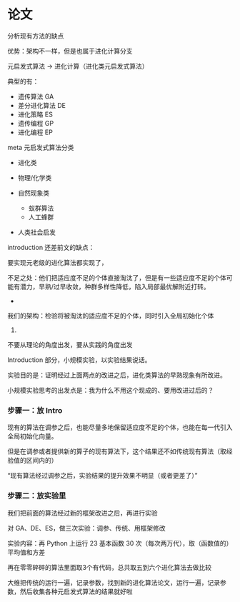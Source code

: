 # 论文

分析现有方法的缺点



优势：架构不一样，但是也属于进化计算分支

元启发式算法 -> 进化计算（进化类元启发式算法）

典型的有：

- 遗传算法 GA
- 差分进化算法 DE
- 进化策略 ES
- 遗传编程 GP
- 进化编程 EP



meta 元启发式算法分类

- 进化类

- 物理/化学类

- 自然现象类

  - 蚁群算法
  - 人工蜂群

- 人类社会启发

  

introduction 还差前文的缺点：

要实现元老级的进化算法都实现了，

不足之处：他们把适应度不足的个体直接淘汰了，但是有一些适应度不足的个体可能有潜力，早熟/过早收敛，种群多样性降低，陷入局部最优解附近打转。

- 

我们的架构：检验将被淘汰的适应度不足的个体，同时引入全局初始化个体

1. 



不要从理论的角度出发，要从实践的角度出发



Introduction 部分，小规模实验，以实验结果说话。

实验目的是：证明经过上面两点的改进之后，进化类算法的早熟现象有所改进。



小规模实验思考的出发点是：我为什么不用这个现成的、要用改进过后的？

### 步骤一：放 Intro

现有的算法在调参之后，也能尽量多地保留适应度不足的个体，也能在每一代引入全局初始化向量。

但是在调参或者提供新的算子的现有算法下，这个结果还不如传统现有算法（取经验值的区间内的）

“现有算法经过调参之后，实验结果的提升效果不明显（或者更差了）”

### 步骤二：放实验里

我们把前面的算法经过新的框架改进之后，再进行实验



对 GA、DE、ES，做三次实验：调参、传统、用框架修改



实验内容：再 Python 上运行 23 基本函数 30 次（每次两万代），取（函数值的）平均值和方差



再在零零碎碎的算法里面取3个有代码，总共取五到六个进化算法去做比较





大维把传统的运行一遍，记录参数，找到新的进化算法论文，运行一遍，记录参数，然后收集各种元启发式算法的结果就好啦